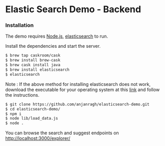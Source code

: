 # Elastic Search Demo - Backend

### Installation

The demo requires [Node.js](https://nodejs.org/), [elasticsearch](https://www.elastic.co/downloads/elasticsearch) to run.

Install the dependencies and start the server.

```sh
$ brew tap caskroom/cask
$ brew install brew-cask
$ brew cask install java
$ brew install elasticsearch
$ elasticsearch
```

Note : If the above method for installing elasticsearch does not work, download the executable for your operating system at this [link](https://www.elastic.co/downloads/elasticsearch) and follow the instructions.

```sh
$ git clone https://github.com/anjanragh/elasticsearch-demo.git
$ cd elasticsearch-demo/
$ npm i
$ node lib/load_data.js
$ node .
```

You can browse the search and suggest endpoints on [http://localhost:3000/explorer/](http://localhost:3000/explorer/)
